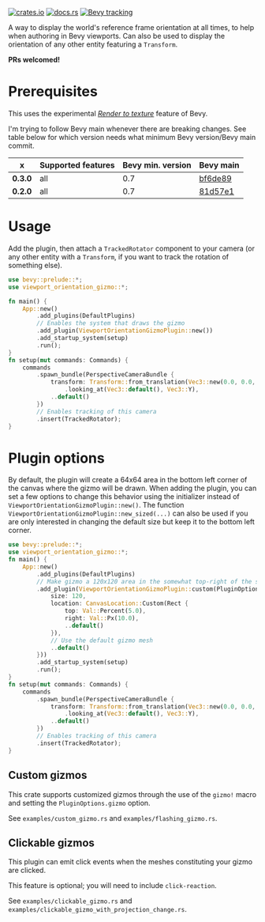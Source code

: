 [![crates.io](https://img.shields.io/crates/v/viewport_orientation_gizmo)](https://crates.io/crates/viewport_orientation_gizmo)
[![docs.rs](https://docs.rs/viewport_orientation_gizmo/badge.svg)](https://docs.rs/viewport_orientation_gizmo)
[![Bevy tracking](https://img.shields.io/badge/Bevy%20tracking-main-lightblue)](https://github.com/bevyengine/bevy/blob/main/docs/plugins_guidelines.md#main-branch-tracking)

A way to display the world's reference frame orientation at all times, to help when authoring in Bevy viewports. Can
also be used to display the orientation of any other entity featuring a `Transform`.

**PRs welcomed!**

# Prerequisites

This uses the
experimental *[Render to texture](https://github.com/bevyengine/bevy/blob/main/examples/3d/render_to_texture.rs)*
feature of Bevy.

I'm trying to follow Bevy main whenever there are breaking changes. See table below for which version needs what minimum
Bevy version/Bevy main commit.

| x         | Supported features | Bevy min. version | Bevy main                                                                                     |
|-----------|--------------------|-------------------|-----------------------------------------------------------------------------------------------|
| **0.3.0** | all                | 0.7               | [bf6de89](https://github.com/bevyengine/bevy/commit/bf6de8962287050369cd98605490bdd7770c87b4) |
| **0.2.0** | all                | 0.7               | [81d57e1](https://github.com/bevyengine/bevy/commit/81d57e129b507047ab165b1cee1975cd54ba100f) |

# Usage

Add the plugin, then attach a `TrackedRotator` component to your camera (or any other entity with a `Transform`, if you
want to track the rotation of something else).

```rust
use bevy::prelude::*;
use viewport_orientation_gizmo::*;

fn main() {
    App::new()
        .add_plugins(DefaultPlugins)
        // Enables the system that draws the gizmo
        .add_plugin(ViewportOrientationGizmoPlugin::new())
        .add_startup_system(setup)
        .run();
}
fn setup(mut commands: Commands) {
    commands
        .spawn_bundle(PerspectiveCameraBundle {
            transform: Transform::from_translation(Vec3::new(0.0, 0.0, 15.0))
                .looking_at(Vec3::default(), Vec3::Y),
            ..default()
        })
        // Enables tracking of this camera
        .insert(TrackedRotator);
}
```

# Plugin options
By default, the plugin will create a 64x64 area in the bottom left corner of the canvas where
the gizmo will be drawn.
When adding the plugin, you can set a few options to change this behavior using the initializer
instead of `ViewportOrientationGizmoPlugin::new()`.
The function `ViewportOrientationGizmoPlugin::new_sized(...)` can also be used if you are only
interested in changing the default size but keep it to the bottom left corner.
```rust
use bevy::prelude::*;
use viewport_orientation_gizmo::*;
fn main() {
    App::new()
        .add_plugins(DefaultPlugins)
        // Make gizmo a 120x120 area in the somewhat top-right of the screen.
        .add_plugin(ViewportOrientationGizmoPlugin::custom(PluginOptions {
            size: 120,
            location: CanvasLocation::Custom(Rect {
                top: Val::Percent(5.0),
                right: Val::Px(10.0),
                ..default()
            }),
            // Use the default gizmo mesh
            ..default()
        }))
        .add_startup_system(setup)
        .run();
}
fn setup(mut commands: Commands) {
    commands
        .spawn_bundle(PerspectiveCameraBundle {
            transform: Transform::from_translation(Vec3::new(0.0, 0.0, 15.0))
                .looking_at(Vec3::default(), Vec3::Y),
            ..default()
        })
        // Enables tracking of this camera
        .insert(TrackedRotator);
}
```

## Custom gizmos
This crate supports customized gizmos through the use of the `gizmo!` macro and setting the
`PluginOptions.gizmo` option.

See `examples/custom_gizmo.rs` and `examples/flashing_gizmo.rs`.

## Clickable gizmos
This plugin can emit click events when the meshes constituting your gizmo are clicked.

This feature is optional; you will need to include `click-reaction`.

See `examples/clickable_gizmo.rs` and `examples/clickable_gizmo_with_projection_change.rs`.
